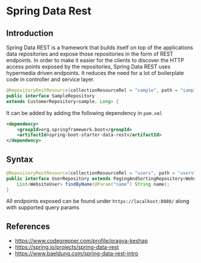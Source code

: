 # Spring Data Rest

## Introduction
Spring Data REST is a framework that builds itself on top of the applications data repositories and expose those repositories in the form of REST endpoints. In order to make it easier for the clients to discover the HTTP access points exposed by the repositories, Spring Data REST uses hypermedia driven endpoints.
It reduces the need for a lot of boilerplate code in controller and service layer.
```java 
@RepositoryRestResource(collectionResourceRel = "sample", path = "sample")
public interface SampleRepository
extends CustomerRepository<sample, Long> {
```

It can be added by adding the following dependency in `pom.xml`
```xml
<dependency>
    <groupId>org.springframework.boot</groupId>
    <artifactId>spring-boot-starter-data-rest</artifactId>
</dependency>

```
## Syntax

```java
@RepositoryRestResource(collectionResourceRel = "users", path = "users")
public interface UserRepository extends PagingAndSortingRepository<WebsiteUser, Long> {
    List<WebsiteUser> findByName(@Param("name") String name);
}
```

All endpoints exposed can be found under `https://localhost:8080/` along with supported query params


## References
* https://www.codegrepper.com/profile/pragya-keshap
* https://spring.io/projects/spring-data-rest
* https://www.baeldung.com/spring-data-rest-intro